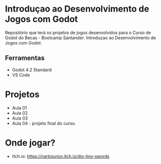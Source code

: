 # Introduçao ao Desenvolvimento de Jogos com Godot

Repositório que terá os projetos de jogos desenvolvidos para o Curso de Godot do Becas - Bootcamp Santander: Introduçao ao Desenvolvimento de Jogos com Godot.


## Ferramentas

* Godot 4.2 Standard
* VS Code

# Projetos

* Aula 01
* Aula 02
* Aula 03
* Aula 04 - projeto final do curso.

# Onde jogar?

* Itch.io: https://nartojunior.itch.io/dio-tiny-swords